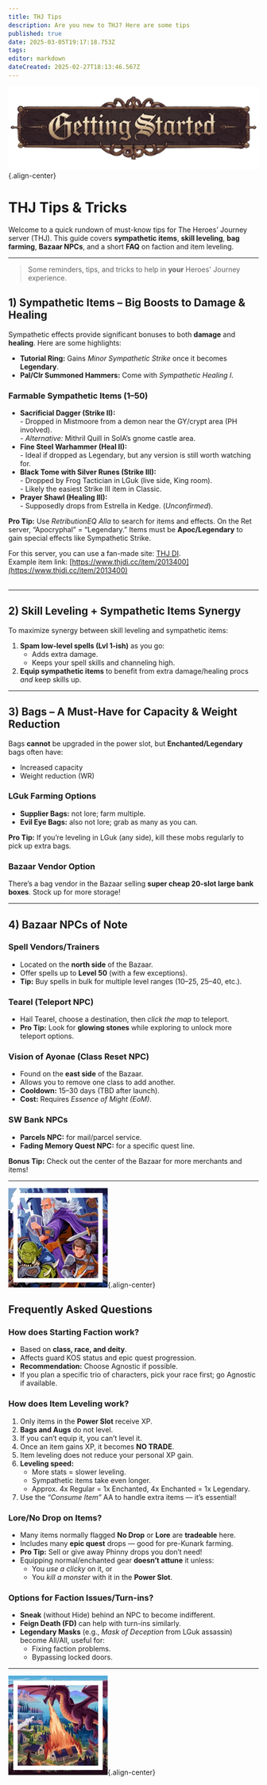 ```yaml
---
title: THJ Tips
description: Are you new to THJ? Here are some tips
published: true
date: 2025-03-05T19:17:18.753Z
tags: 
editor: markdown
dateCreated: 2025-02-27T18:13:46.567Z
---
```


![gettingstartedbanner.webp](/gettingstartedbanner.webp){.align-center}
# THJ Tips & Tricks

Welcome to a quick rundown of must-know tips for The Heroes’ Journey server (THJ). This guide covers **sympathetic items**, **skill leveling**, **bag farming**, **Bazaar NPCs**, and a short **FAQ** on faction and item leveling.

---

> Some reminders, tips, and tricks to help in **your** Heroes' Journey experience.

## 1) Sympathetic Items – Big Boosts to Damage & Healing

Sympathetic effects provide significant bonuses to both **damage** and **healing**. Here are some highlights:

-   **Tutorial Ring:** Gains *Minor Sympathetic Strike* once it becomes **Legendary**.
-   **Pal/Clr Summoned Hammers:** Come with *Sympathetic Healing I*.

### Farmable Sympathetic Items (1–50)

-   **Sacrificial Dagger (Strike II):**  
    \- Dropped in Mistmoore from a demon near the GY/crypt area (PH involved).  
    \- *Alternative:* Mithril Quill in SolA’s gnome castle area.
-   **Fine Steel Warhammer (Heal II):**  
    \- Ideal if dropped as Legendary, but any version is still worth watching for.
-   **Black Tome with Silver Runes (Strike III):**  
    \- Dropped by Frog Tactician in LGuk (live side, King room).  
    \- Likely the easiest Strike III item in Classic.
-   **Prayer Shawl (Healing III):**  
    \- Supposedly drops from Estrella in Kedge. (*Unconfirmed*).

**Pro Tip:** Use *RetributionEQ Alla* to search for items and effects. On the Ret server, “Apocryphal” = “Legendary.” Items must be **Apoc/Legendary** to gain special effects like Sympathetic Strike.

For this server, you can use a fan-made site: [THJ DI](https://www.thjdi.cc).   
Example item link: [https://www.thjdi.cc/item/2013400](https://www.thjdi.cc/item/2013400)  
 

---

## 2) Skill Leveling + Sympathetic Items Synergy

To maximize synergy between skill leveling and sympathetic items:

1.  **Spam low-level spells (Lvl 1-ish)** as you go:
    -   Adds extra damage.
    -   Keeps your spell skills and channeling high.
2.  **Equip sympathetic items** to benefit from extra damage/healing procs *and* keep skills up.

---

## 3) Bags – A Must-Have for Capacity & Weight Reduction

Bags **cannot** be upgraded in the power slot, but **Enchanted/Legendary** bags often have:

-   Increased capacity
-   Weight reduction (WR)

### LGuk Farming Options

-   **Supplier Bags:** not lore; farm multiple.
-   **Evil Eye Bags:** also not lore; grab as many as you can.

**Pro Tip:** If you’re leveling in LGuk (any side), kill these mobs regularly to pick up extra bags.

### Bazaar Vendor Option

There’s a bag vendor in the Bazaar selling **super cheap 20-slot large bank boxes**. Stock up for more storage!

---

## 4) Bazaar NPCs of Note

### Spell Vendors/Trainers

-   Located on the **north side** of the Bazaar.
-   Offer spells up to **Level 50** (with a few exceptions).
-   **Tip:** Buy spells in bulk for multiple level ranges (10–25, 25–40, etc.).

### Tearel (Teleport NPC)

-   Hail Tearel, choose a destination, then *click the map* to teleport.
-   **Pro Tip:** Look for **glowing stones** while exploring to unlock more teleport options.

### Vision of Ayonae (Class Reset NPC)

-   Found on the **east side** of the Bazaar.
-   Allows you to remove one class to add another.
-   **Cooldown:** 15–30 days (TBD after launch).
-   **Cost:** Requires *Essence of Might (EoM)*.

### SW Bank NPCs

-   **Parcels NPC:** for mail/parcel service.
-   **Fading Memory Quest NPC:** for a specific quest line.

**Bonus Tip:** Check out the center of the Bazaar for more merchants and items!

---

![pagebreak1.webp](/pagebreak1.webp){.align-center}

## Frequently Asked Questions

### How does Starting Faction work?

-   Based on **class, race, and deity**.
-   Affects guard KOS status and epic quest progression.
-   **Recommendation:** Choose Agnostic if possible.
-   If you plan a specific trio of characters, pick your race first; go Agnostic if available.

### How does Item Leveling work?

1.  Only items in the **Power Slot** receive XP.
2.  **Bags and Augs** do not level.
3.  If you can’t equip it, you can’t level it.
4.  Once an item gains XP, it becomes **NO TRADE**.
5.  Item leveling does not reduce your personal XP gain.
6.  **Leveling speed:**
    -   More stats = slower leveling.
    -   Sympathetic items take even longer.
    -   Approx. 4x Regular = 1x Enchanted, 4x Enchanted = 1x Legendary.
7.  Use the *“Consume Item”* AA to handle extra items — it’s essential!

### Lore/No Drop on Items?

-   Many items normally flagged **No Drop** or **Lore** are **tradeable** here.
-   Includes many **epic quest** drops — good for pre-Kunark farming.
-   **Pro Tip:** Sell or give away Phinny drops you don’t need!
-   Equipping normal/enchanted gear **doesn’t attune** it unless:
    -   You *use a clicky* on it, or
    -   You *kill a monster* with it in the **Power Slot**.

### Options for Faction Issues/Turn-ins?

-   **Sneak** (without Hide) behind an NPC to become indifferent.
-   **Feign Death (FD)** can help with turn-ins similarly.
-   **Legendary Masks** (e.g., *Mask of Deception* from LGuk assassin) become All/All, useful for:
    -   Fixing faction problems.
    -   Bypassing locked doors.

---

![pagebreak2.webp](/pagebreak2.webp){.align-center}